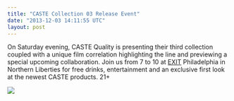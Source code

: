 ```yaml
---
title: "CASTE Collection 03 Release Event"
date: "2013-12-03 14:11:55 UTC"
layout: post
---
```


<p>On Saturday evening, CASTE Quality is presenting their third collection coupled with a unique film correlation highlighting the line and previewing a special upcoming collaboration. Join us from 7 to 10 at <a href="https://www.exitphiladelphia.com">EXIT</a> Philadelphia in Northern Liberties for free drinks, entertainment and an exclusive first look at the newest CASTE products. 21+</p>
<p><img src="https://media.tumblr.com/394fff262bb4f8f756f6198aa0520535/tumblr_inline_mx8i16C4VP1rf4blg.jpg"/></p>

